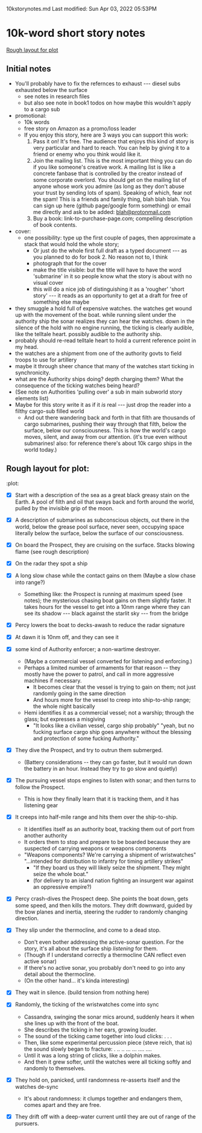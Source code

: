 10kstorynotes.md
Last modified: Sun Apr 03, 2022  05:53PM


# 10k-word short story notes
[Rough layout for plot](#plot)


## Initial notes
* You'll probably have to fix the refernces to exhaust --- diesel subs exhausted below the surface
	* see notes in research files 
	* but also see note in book1 todos on how maybe this wouldn't apply to a cargo sub
* promotional:
	* 10k words
	* free story on Amazon as a promo/loss leader
	* If you enjoy this story, here are 3 ways you can support this work:
		1. Pass it on! It's free. The audience that enjoys this kind of story is very particular and hard to reach. You can help by giving it to a friend or enemy who you think would like it.
		2. Join the mailing list. This is the most important thing you can do if you like someone's creative work. A mailing list is like a concrete fanbase that is controlled by the creator instead of some corporate overlord. You should get on the mailing list of anyone whose work you admire (as long as they don't abuse your trust by sending lots of spam). Speaking of which, fear not the spam! This is a friends and family thing, blah blah blah. You can sign up here (github page/google form something) or email me directly and ask to be added: blah@protonmail.com
		3. Buy a book: link-to-purchase-page.com; compelling description of book contents.
* cover:
	* one possibility: type up the first couple of pages, then approximate a stack that would hold the whole story;
		* Or just do the whole first full draft as a typed document --- as you planned to do for book 2. No reason not to, I think
		* photograph that for the cover
		* make the title visible: but the title will have to have the word 'submarine' in it so people know what the story is about with no visual cover
		* this will do a nice job of distinguishing it as a 'rougher' 'short story' --- it reads as an opportunity to get at a draft for free of something else maybe
* they smuggle a hold full of expensive watches. the watches get wound up with the movement of the boat. while running silent under the authority ship the sonar realizes they can hear the watches. down in the silence of the hold with no engine running, the ticking is clearly audible, like the telltale heart. possibly audible to the authority ship.
* probably should re-read telltale heart to hold a current reference point in my head.
* the watches are a shipment from one of the authority govts to field troops to use for artillery 
* maybe it through sheer chance that many of the watches start ticking in synchronicity.
* what are the Authority ships doing? depth charging them? What the consequence of the ticking watches being heard?
* (See note on Authorities 'pulling over' a sub in main subworld story elements list)
* Maybe for this story write it as if it _is_ real --- just drop the reader into a filthy cargo-sub filled world
	* And out there wandering back and forth in that filth are thousands of cargo submarines, pushing their way through that filth, below the surface, below our consciousness. This is how the world's cargo moves, silent, and away from our attention. (it's true even without submarines! also: for reference there's about 10k cargo ships in the world today.) 


## Rough layout for plot:
:plot:
* [X] Start with a description of the sea as a great black greasy stain on the Earth. A pool of filth and oil that sways back and forth around the world, pulled by the invisible grip of the moon.
* [X] A description of submarines as subconscious objects, out there in the world, below the grease pool surface, never seen, occupying space literally below the surface, below the surface of our consciousness.
* [X] On board the Prospect, they are cruising on the surface. Stacks blowing flame (see rough description)
* [X] On the radar they spot a ship 
* [X] A long slow chase while the contact gains on them (Maybe a slow chase into range?)
	* Something like: the Prospect is running at maximum speed (see notes); the mysterious chasing boat gains on them slightly faster. It takes hours for the vessel to get into a 10nm range where they can see its shadow --- black against the starlit sky --- from the bridge
* [X] Percy lowers the boat to decks-awash to reduce the radar signature
* [X] At dawn it is 10nm off, and they can see it
* [X] some kind of Authority enforcer; a non-wartime destroyer.
	* (Maybe a commercial vessel converted for listening and enforcing.)
	* Perhaps a limited number of armaments for that reason -- they mostly have the power to patrol, and call in more aggressive machines if necessary.
		* It becomes clear that the vessel is trying to gain on them; not just randomly going in the same direction
		* And hours more for the vessel to creep into ship-to-ship range; the whole night basically 
	* Hemi identifies it as a commercial vessel; not a warship; through the glass; but expresses a misgiving
		* "It looks like a civilian vessel, cargo ship probably" "yeah, but no fucking surface cargo ship goes anywhere without the blessing and protection of some fucking Authority." 
* [X] They dive the Prospect, and try to outrun them submerged.
	* (Battery considerations -- they can go faster, but it would run down the battery in an hour. Instead they try to go slow and quietly)
* [X] The pursuing vessel stops engines to listen with sonar; and then turns to follow the Prospect.
	* This is how they finally learn that it is tracking them, and it has listening gear
* [X] It creeps into half-mile range and hits them over the ship-to-ship.
	* It identifies itself as an authority boat, tracking them out of port from another authority
	* It orders them to stop and prepare to be boarded because they are suspected of carrying weapons or weapons components
	* "Weapons components? We're carrying a shipment of wristwatches" "...intended for distribution to infantry for timing artillery strikes"
		* "If they board us they will likely seize the shipment. They might seize the whole boat."
		* (for delivery to an island nation fighting an insurgent war against an oppressive empire?)
* [X] Percy crash-dives the Prospect deep. She points the boat down, gets some speed, and then kills the motors. They drift downward, guided by the bow planes and inertia, steering the rudder to randomly changing direction.
* [X] They slip under the thermocline, and come to a dead stop.
	* Don't even bother addressing the active-sonar question. For the story, it's all about the surface ship _listening_ for them. 
	* (Though if I understand correctly a thermocline CAN reflect even active sonar)
	* If there's no active sonar, you probably don't need to go into any detail about the thermocline.
	* (On the other hand... it's kinda interesting)
* [X] They wait in silence. (build tension from nothing here)
* [X] Randomly, the ticking of the wristwatches come into sync
	* Cassandra, swinging the sonar mics around, suddenly hears it when she lines up with the front of the boat.
	* She describes the ticking in her ears, growing louder.
	* The sound of the ticking came together into loud clicks:
		.
		.
		.
	* Then, like some experimental percussion piece (steve reich, that is) the sound slowly began to fracture:
	  	.
		..
		..
		...
		...
		....
		....
	* Until it was a long string of clicks, like a dolphin makes.
	* And then it grew softer, until the watches were all ticking softly and randomly to themselves.
* [X] They hold on, panicked, until randomness re-asserts itself and the watches de-sync
	* It's about randomness: it clumps together and endangers them, comes apart and they are free. 
* [X] They drift off with a deep-water current until they are out of range of the pursuers.



